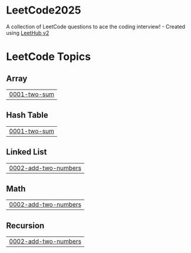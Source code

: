 # LeetCode2025
A collection of LeetCode questions to ace the coding interview! - Created using [LeetHub v2](https://github.com/arunbhardwaj/LeetHub-2.0)

<!---LeetCode Topics Start-->
# LeetCode Topics
## Array
|  |
| ------- |
| [0001-two-sum](https://github.com/Gowrima/LeetCode2025/tree/master/0001-two-sum) |
## Hash Table
|  |
| ------- |
| [0001-two-sum](https://github.com/Gowrima/LeetCode2025/tree/master/0001-two-sum) |
## Linked List
|  |
| ------- |
| [0002-add-two-numbers](https://github.com/Gowrima/LeetCode2025/tree/master/0002-add-two-numbers) |
## Math
|  |
| ------- |
| [0002-add-two-numbers](https://github.com/Gowrima/LeetCode2025/tree/master/0002-add-two-numbers) |
## Recursion
|  |
| ------- |
| [0002-add-two-numbers](https://github.com/Gowrima/LeetCode2025/tree/master/0002-add-two-numbers) |
<!---LeetCode Topics End-->